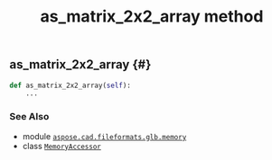 ﻿---
title: as_matrix_2x2_array method
second_title: Aspose.CAD for Python via .NET API References
description: 
type: docs
weight: 20
url: /python-net/aspose.cad.fileformats.glb.memory/memoryaccessor/as_matrix_2x2_array/
is_root: false
---

## as_matrix_2x2_array {#}





```python
def as_matrix_2x2_array(self):
    ...
```





### See Also
* module [`aspose.cad.fileformats.glb.memory`](../../)
* class [`MemoryAccessor`](/cad/python-net/aspose.cad.fileformats.glb.memory/memoryaccessor)
